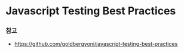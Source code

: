 # Javascript Testing Best Practices

### 참고

- https://github.com/goldbergyoni/javascript-testing-best-practices
